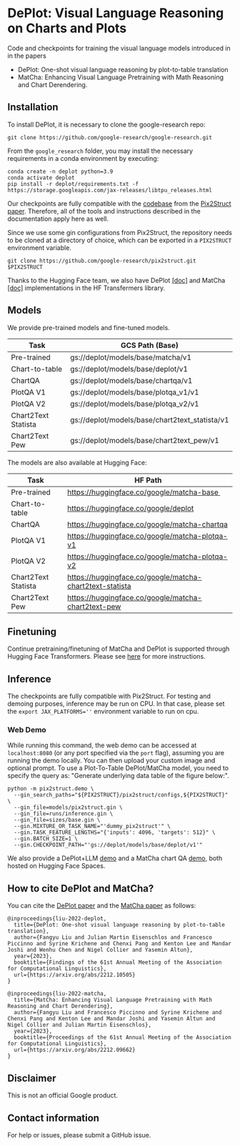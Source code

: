 # DePlot: Visual Language Reasoning on Charts and Plots

Code and checkpoints for training the visual language models introduced in
in the papers
 * DePlot: One-shot visual language reasoning by plot-to-table translation
 * MatCha: Enhancing Visual Language Pretraining with Math Reasoning and Chart Derendering.

## Installation

To install DePlot, it is necessary to clone the google-research repo:
```
git clone https://github.com/google-research/google-research.git
```
From the `google_research` folder, you may install the necessary requirements
in a conda environment by executing:
```
conda create -n deplot python=3.9
conda activate deplot
pip install -r deplot/requirements.txt -f https://storage.googleapis.com/jax-releases/libtpu_releases.html
```

Our checkpoints are fully compatible with the
[codebase](https://github.com/google-research/pix2struct/) from the
[Pix2Struct paper](https://arxiv.org/abs/2210.03347). Therefore, all of the
tools and instructions described in the documentation apply here as well.

Since we use some gin configurations from Pix2Struct, the repository needs to
be cloned at a directory of choice, which can be exported in a `PIX2STRUCT`
environment variable.

```
git clone https://github.com/google-research/pix2struct.git $PIX2STRUCT
```

Thanks to the Hugging Face team, we also have DePlot [[doc]](https://huggingface.co/docs/transformers/main/en/model_doc/deplot) and MatCha [[doc]](https://huggingface.co/docs/transformers/main/en/model_doc/matcha) implementations in the HF Transfermers library.

## Models

We provide pre-trained models and fine-tuned models.


| Task                | GCS Path (Base)                                    |
| --------------------| -------------------------------------------------- |
| Pre-trained         | gs://deplot/models/base/matcha/v1                  |
| Chart-to-table      | gs://deplot/models/base/deplot/v1                  |
| ChartQA             | gs://deplot/models/base/chartqa/v1                 |
| PlotQA V1           | gs://deplot/models/base/plotqa_v1/v1               |
| PlotQA V2           | gs://deplot/models/base/plotqa_v2/v1               |
| Chart2Text Statista | gs://deplot/models/base/chart2text_statista/v1     |
| Chart2Text Pew      | gs://deplot/models/base/chart2text_pew/v1          |

The models are also available at Hugging Face:

| Task                | HF Path                                                  |
| --------------------| -------------------------------------------------------- |
| Pre-trained         | https://huggingface.co/google/matcha-base                |
| Chart-to-table      | https://huggingface.co/google/deplot                     |
| ChartQA             | https://huggingface.co/google/matcha-chartqa             |
| PlotQA V1           | https://huggingface.co/google/matcha-plotqa-v1           |
| PlotQA V2           | https://huggingface.co/google/matcha-plotqa-v2           |
| Chart2Text Statista | https://huggingface.co/google/matcha-chart2text-statista |
| Chart2Text Pew      | https://huggingface.co/google/matcha-chart2text-pew      |


## Finetuning

Continue pretraining/finetuning of MatCha and DePlot is supported through
Hugging Face Transformers. Please see
[here](https://huggingface.co/docs/transformers/main/model_doc/matcha#finetuning)
for more instructions.

## Inference

The checkpoints are fully compatible with Pix2Struct.
For testing and demoing purposes, inference may be run on CPU.
In that case, please set the `export JAX_PLATFORMS=''` environment variable
to run on cpu.

### Web Demo

While running this command, the web demo can be accessed
at `localhost:8080` (or any port specified via the `port` flag), assuming you
are running the demo locally. You can then upload your custom image and optional
prompt. To use a Plot-To-Table DePlot/MatCha model, you need to specify the
query as: "Generate underlying data table of the figure below:".

```
python -m pix2struct.demo \
  --gin_search_paths="${PIX2STRUCT}/pix2struct/configs,${PIX2STRUCT}" \
  --gin_file=models/pix2struct.gin \
  --gin_file=runs/inference.gin \
  --gin_file=sizes/base.gin \
  --gin.MIXTURE_OR_TASK_NAME="'dummy_pix2struct'" \
  --gin.TASK_FEATURE_LENGTHS="{'inputs': 4096, 'targets': 512}" \
  --gin.BATCH_SIZE=1 \
  --gin.CHECKPOINT_PATH="'gs://deplot/models/base/deplot/v1'"
```

We also provide a DePlot+LLM [demo](https://huggingface.co/spaces/fl399/deplot_plus_llm)
and a MatCha chart QA [demo](https://huggingface.co/spaces/fl399/matcha_chartqa),
both hosted on Hugging Face Spaces.

## <a name="how-to-cite-deplot"></a>How to cite DePlot and MatCha?

You can cite the [DePlot paper](https://arxiv.org/abs/2212.10505) and the
[MatCha paper](https://arxiv.org/abs/2212.09662) as follows:

```
@inproceedings{liu-2022-deplot,
  title={DePlot: One-shot visual language reasoning by plot-to-table translation},
  author={Fangyu Liu and Julian Martin Eisenschlos and Francesco Piccinno and Syrine Krichene and Chenxi Pang and Kenton Lee and Mandar Joshi and Wenhu Chen and Nigel Collier and Yasemin Altun},
  year={2023},
  booktitle={Findings of the 61st Annual Meeting of the Association for Computational Linguistics},
  url={https://arxiv.org/abs/2212.10505}
}

@inproceedings{liu-2022-matcha,
  title={MatCha: Enhancing Visual Language Pretraining with Math Reasoning and Chart Derendering},
  author={Fangyu Liu and Francesco Piccinno and Syrine Krichene and Chenxi Pang and Kenton Lee and Mandar Joshi and Yasemin Altun and Nigel Collier and Julian Martin Eisenschlos},
  year={2023},
  booktitle={Proceedings of the 61st Annual Meeting of the Association for Computational Linguistics},
  url={https://arxiv.org/abs/2212.09662}
}
```

## Disclaimer

This is not an official Google product.

## Contact information

For help or issues, please submit a GitHub issue.
